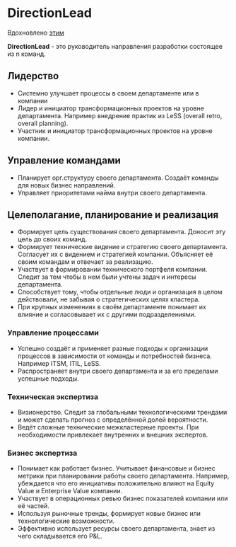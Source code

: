 # DirectionLead

Вдохновлено [этим](https://github.com/avito-tech/playbook/blob/master/techlead-profile.md)

**DirectionLead** - это руководитель направления разработки состоящее из n команд.

## Лидерство

- Системно улучшает процессы в своем департаменте или в компании
- Лидер и инициатор трансформационных проектов на уровне департамента. Например внедрение практик из LeSS (overall retro, overall planning).
- Участник и инициатор трансформационных проектов на уровне компании.

## Управление командами

- Планирует орг.структуру своего департамента. Создаёт команды для новых бизнес направлений.
- Управляет приоритетами найма внутри своего департамента.

## Целеполагание, планирование и реализация

- Формирует цель существования своего департамента. Доносит эту цель до своих команд.
- Формирует технические видение и стратегию своего департамента. Согласует их с видением и стратегией компании. Объясняет её своим командам и отвечает за реализацию.
- Участвует в формировании технического портфеля компании. Следит за тем чтобы в нем были учтены задач и интересы департамента.
- Способствует тому, чтобы отдельные люди и организация в целом действовали, не забывая о стратегических целях кластера.
- При крупных изменениях в своём департаменте понимает их влияние и согласовывает их с другими подразделениями.

### Управление процессами

- Успешно создаёт и применяет разные подходы к организации процессов в зависимости от команды и потребностей бизнеса. Например ITSM, ITIL, LeSS.
- Распространяет внутри своего департамента и за его пределами успешные подходы.

### Техническая экспертиза

- Визионерство. Следит за глобальными технологическими трендами и может сделать прогноз с определённой долей вероятности.
- Ведёт сложные технические межкластерные проекты. При необходимости привлекает внутренних и внешних экспертов.

### Бизнес экспертиза

- Понимает как работает бизнес. Учитывает финансовые и бизнес метрики при планировании работы своего департамента. Например, убеждается что его инициативы положительно влияют на Equity Value и Enterprise Value компании.
- Участвует в операционных ревью бизнес показателей компании или её частей.
- Используя рыночные тренды, формирует новые бизнес или технологические возможности.
- Эффективно использует ресурсы своего департамента, знает из чего складывается его P&L.
